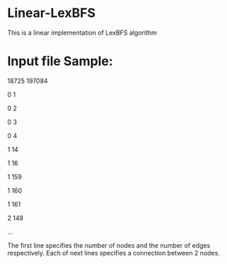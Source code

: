 # Linear-LexBFS
This is a linear implementation of LexBFS algorithm

# Input file Sample:
18725	197084

0	1

0	2

0	3

0	4

1	14

1	16

1	159

1	160

1	161

2	148

...

The first line specifies the number of nodes and the number of edges respectively. Each of next lines specifies a connection between 2 nodes.
